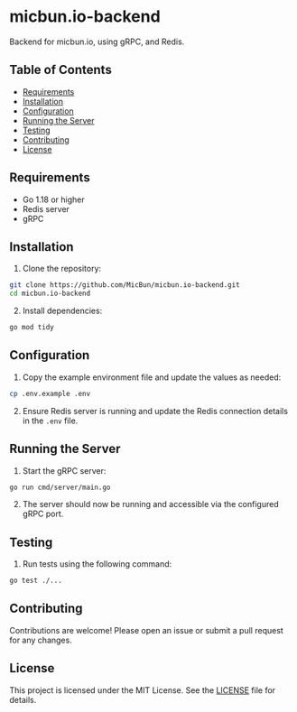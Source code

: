 # micbun.io-backend

Backend for micbun.io, using gRPC, and Redis.

## Table of Contents
- [Requirements](#requirements)
- [Installation](#installation)
- [Configuration](#configuration)
- [Running the Server](#running-the-server)
- [Testing](#testing)
- [Contributing](#contributing)
- [License](#license)

## Requirements

- Go 1.18 or higher
- Redis server
- gRPC

## Installation

1. Clone the repository:

```bash
git clone https://github.com/MicBun/micbun.io-backend.git
cd micbun.io-backend
```

2. Install dependencies:

```bash
go mod tidy
```

## Configuration

1. Copy the example environment file and update the values as needed:

```bash
cp .env.example .env
```

2. Ensure Redis server is running and update the Redis connection details in the `.env` file.

## Running the Server

1. Start the gRPC server:

```bash
go run cmd/server/main.go
```

2. The server should now be running and accessible via the configured gRPC port.

## Testing

1. Run tests using the following command:

```bash
go test ./...
```

## Contributing

Contributions are welcome! Please open an issue or submit a pull request for any changes.

## License

This project is licensed under the MIT License. See the [LICENSE](LICENSE) file for details.
